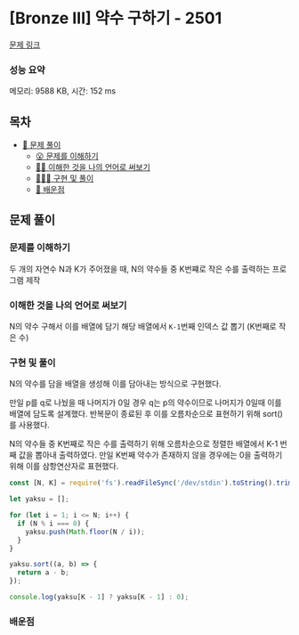 # [Bronze III] 약수 구하기 - 2501

[문제 링크](https://www.acmicpc.net/problem/2501)

### 성능 요약

메모리: 9588 KB, 시간: 152 ms

## 목차

- [🤔 문제 풀이](#문제-풀이)
  - [😮 문제를 이해하기](#문제를-이해하기)
  - [✍🏻 이해한 것을 나의 언어로 써보기](#이해한-것을-나의-언어로-써보기)
  - [👨🏻‍💻 구현 및 풀이](#구현-및-풀이)
  - [🫢 배운점](#배운점)

## 문제 풀이

### 문제를 이해하기

두 개의 자연수 N과 K가 주어졌을 때, N의 약수들 중 K번쨰로 작은 수를 출력하는 프로그램 제작

### 이해한 것을 나의 언어로 써보기

N의 약수 구해서 이를 배열에 담기
해당 배열에서 `K-1`번째 인덱스 값 뽑기 (K번째로 작은 수)

### 구현 및 풀이

N의 약수를 담을 배열을 생성해 이를 담아내는 방식으로 구현했다.

만일 p를 q로 나눴을 때 나머지가 0일 경우 q는 p의 약수이므로 나머지가 0일때 이를 배열에 담도록 설계했다. 반복문이 종료된 후 이를 오름차순으로 표현하기 위해 sort()를 사용했다.

N의 약수들 중 K번째로 작은 수를 출력하기 위해 오름차순으로 정렬한 배열에서 K-1 번째 값을 뽑아내 출력하였다. 만일 K번째 약수가 존재하지 않을 경우에는 0을 출력하기 위해 이를 삼항연산자로 표현했다.

```javascript
const [N, K] = require('fs').readFileSync('/dev/stdin').toString().trim().split(' ').map(Number);

let yaksu = [];

for (let i = 1; i <= N; i++) {
  if (N % i === 0) {
    yaksu.push(Math.floor(N / i));
  }
}

yaksu.sort((a, b) => {
  return a - b;
});

console.log(yaksu[K - 1] ? yaksu[K - 1] : 0);
```

### 배운점
